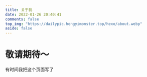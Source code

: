 ```yaml
---
title: 关于我
date: 2022-01-26 20:40:41
comments: false
top_img: "https://dailypic.hengyimonster.top/hexo/about.webp"
aside: false
---
```


#  敬请期待～

有时间我把这个页面写了
